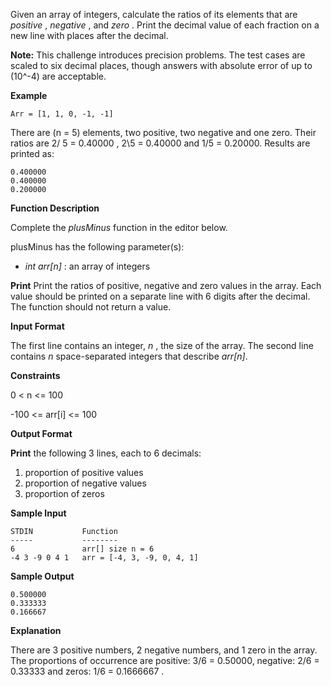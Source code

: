 Given an array of integers, calculate the ratios of its elements that are  *positive* ,  *negative* , and  *zero* . Print the decimal value of each fraction on a new line with  places after the decimal.

**Note:** This challenge introduces precision problems. The test cases are scaled to six decimal places, though answers with absolute error of up to (10^-4) are acceptable.

**Example**

```
Arr = [1, 1, 0, -1, -1]
```

There are  (n = 5) elements, two positive, two negative and one zero. Their ratios are 2/ 5 = 0.40000 , 2\5 = 0.40000 and 1/5 = 0.20000. Results are printed as:

```
0.400000
0.400000
0.200000
```

**Function Description**

Complete the *plusMinus* function in the editor below.

plusMinus has the following parameter(s):

* *int arr[n]* : an array of integers

**Print**
Print the ratios of positive, negative and zero values in the array. Each value should be printed on a separate line with 6 digits after the decimal. The function should not return a value.

**Input Format**

The first line contains an integer, *n* , the size of the array.
The second line contains *n* space-separated integers that describe *arr[n]*.

**Constraints**

0 < n <= 100

-100 <= arr[i] <= 100

**Output Format**

**Print** the following 3 lines, each to 6 decimals:

1. proportion of positive values
2. proportion of negative values
3. proportion of zeros

**Sample Input**

```
STDIN           Function
-----           --------
6               arr[] size n = 6
-4 3 -9 0 4 1   arr = [-4, 3, -9, 0, 4, 1]
```

**Sample Output**

```
0.500000
0.333333
0.166667
```

**Explanation**

There are 3 positive numbers, 2 negative numbers, and 1 zero in the array.
The proportions of occurrence are positive: 3/6 = 0.50000, negative:  2/6 = 0.33333 and zeros: 1/6 = 0.1666667 .
